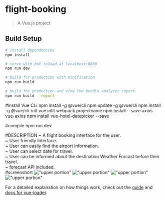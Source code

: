 # flight-booking

> A Vue.js project

## Build Setup

``` bash
# install dependencies
npm install

# serve with hot reload at localhost:8080
npm run dev

# build for production with minification
npm run build

# build for production and view the bundle analyzer report
npm run build --report
```
#install Vue CLi
npm install -g @vue/cli
npm update -g @vue/cli
npm install -g @vue/cli-init
vue intit webpack projectname
npm install --save axios vue-axios
npm install vue-hotel-datepicker --save

#compile
npm run dev

#DESCRIPTION
~ A flight booking interface for the  user. <br>
~ User friendly Interface. <br>
~ User can easily find the airport information. <br>
~ User can select date for travel. <br>
~ User can be informed about the destination Weather Forcast before their travel. <br>
~ forecast API included.<br>
#screenshort
!["upper portion"](https://ibb.co/qMzFrYt)
!["upper portion"](https://ibb.co/z2fnsxm)
!["upper portion"](https://ibb.co/6sWbqDs)
!["upper portion"](https://ibb.co/PZ9cHkN)


For a detailed explanation on how things work, check out the [guide](http://vuejs-templates.github.io/webpack/) and [docs for vue-loader](http://vuejs.github.io/vue-loader).
